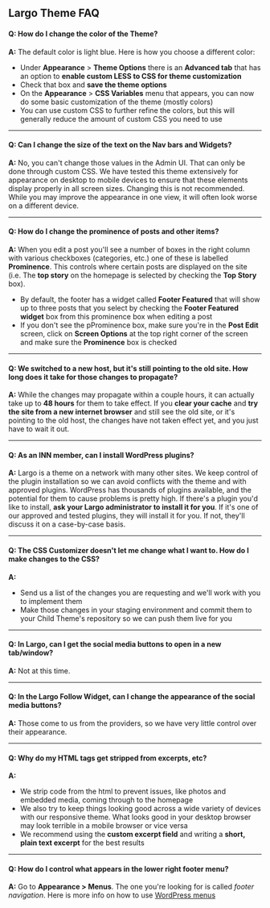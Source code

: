 ## Largo Theme FAQ
#### Q: How do I change the color of the Theme?
**A:** The default color is light blue. Here is how you choose a different color:

* Under **Appearance** > **Theme Options** there is an **Advanced tab** that has an option to **enable custom LESS to CSS for theme customization**
*  Check that box and **save the theme options**
*  On the **Appearance** > **CSS Variables** menu that appears, you can now do some basic customization of the theme (mostly colors)
*  You can use custom CSS to further refine the colors, but this will generally reduce the amount of custom CSS you need to use
<hr>

#### Q: Can I change the size of the text on the Nav bars and Widgets?
**A:** No, you can't change those values in the Admin UI. That can only be done through custom CSS. We have tested this theme extensively for appearance on desktop to mobile devices to ensure that these elements display properly in all screen sizes. Changing this is not recommended. While you may improve the appearance in one view, it will often look worse on a different device.
<hr>

#### Q: How do I change the prominence of posts and other items?
**A:** When you edit a post you'll see a number of boxes in the right column with various checkboxes (categories, etc.) one of these is labelled **Prominence**. This controls where certain posts are displayed on the site (i.e. The **top story** on the homepage is selected by checking the **Top Story** box).

* By default, the footer has a widget called **Footer Featured** that will show up to three posts that you select by checking the **Footer Featured widget** box from this prominence box when editing a post
* If you don't see the pProminence box, make sure you're in the **Post Edit** screen, click on **Screen Options** at the top right corner of the screen and make sure the **Prominence** box is checked
<hr>

#### Q: We switched to a new host, but it's still pointing to the old site. How long does it take for those changes to propagate?
**A:** While the changes may propagate within a couple hours, it can actually take up to **48 hours** for them to take effect. If you **clear your cache** and **try the site from a new internet browser** and still see the old site, or it's pointing to the old host, the changes have not taken effect yet, and you just have to wait it out.
<hr>

#### Q: As an INN member, can I install WordPress plugins?
**A:** Largo is a theme on a network with many other sites. We keep control of the plugin installation so we can avoid conflicts with the theme and with approved plugins. WordPress has thousands of plugins available, and the potential for them to cause problems is pretty high. If there's a plugin you'd like to install, **ask your Largo administrator to install it for you**. If it's one of our approved and tested plugins, they will install it for you. If not, they'll discuss it on a case-by-case basis.
<hr>

#### Q: The CSS Customizer doesn't let me change what I want to. How do I make changes to the CSS?
**A:**

* Send us a list of the changes you are requesting and we'll work with you to implement them
* Make those changes in your staging environment and commit them to your Child Theme's repository so we can push them live for you
<hr>

#### Q: In Largo, can I get the social media buttons to open in a new tab/window?
**A:** Not at this time.
<hr>

#### Q: In the Largo Follow Widget, can I change the appearance of the social media buttons?
**A:** Those come to us from the providers, so we have very little control over their appearance.
<hr>

#### Q: Why do my HTML tags get stripped from excerpts, etc?
**A:**

* We strip code from the html to prevent issues, like photos and embedded media, coming through to the homepage
* We also try to keep things looking good across a wide variety of devices with our responsive theme. What looks good in your desktop browser may look terrible in a mobile browser or vice versa
* We recommend using the **custom excerpt field** and writing a **short, plain text excerpt** for the best results
<hr>

#### Q: How do I control what appears in the lower right footer menu?
**A:** Go to **Appearance > Menus**. The one you're looking for is called *footer navigation*. Here is more info on how to use [WordPress menus](http://codex.wordpress.org/Appearance_Menus_Screen?utm_content=buffer7debc&utm_medium=social&utm_source=twitter.com&utm_campaign=buffer)